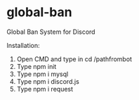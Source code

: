 # global-ban
Global Ban System for Discord

Installation:

  1. Open CMD and type in cd /pathfrombot
  2. Type npm init
  3. Type npm i mysql
  4. Type npm i discord.js
  5. Type npm i request
